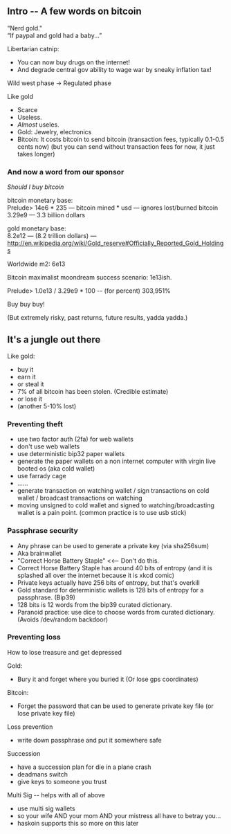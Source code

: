 ## Intro -- A few words on bitcoin

“Nerd gold."  
“If paypal and gold had a baby...”  

Libertarian catnip:  

* You can now buy drugs on the internet! 
* And degrade central gov ability to wage war by sneaky inflation tax!

Wild west phase -> Regulated phase

Like gold

* Scarce
* Useless.  
* *Almost* useles.
* Gold: Jewelry, electronics
* Bitcoin: It costs bitcoin to send bitcoin (transaction fees, typically 0.1-0.5 cents now) (but you can send without transaction fees for now, it just takes longer)

### And now a word from our sponsor

*Should I buy bitcoin*

bitcoin monetary base:   
Prelude> 14e6 * 235 — bitcoin mined * usd — ignores lost/burned bitcoin  
3.29e9 — 3.3 billion dollars

gold monetary base:  
8.2e12 — (8.2 trillion dollars) — http://en.wikipedia.org/wiki/Gold_reserve#Officially_Reported_Gold_Holdings

Worldwide m2: 6e13

Bitcoin maximalist moondream success scenario: 1e13ish.

Prelude> 1.0e13 / 3.29e9 * 100 -- (for percent)
303,951%

Buy buy buy!

(But extremely risky, past returns, future results, yadda yadda.)

## It's a jungle out there

Like gold:

* buy it
* earn it
* or steal it
* 7% of all bitcoin has been stolen.  (Credible estimate)
* or lose it
* (another 5-10% lost)

### Preventing theft

* use two factor auth (2fa) for web wallets
* don't use web wallets
* use deterministic bip32 paper wallets
* generate the paper wallets on a non internet computer with virgin live booted os (aka cold wallet)
* use farrady cage
* ......
* generate transaction on watching wallet / sign transactions on cold wallet / broadcast transactions on watching
* moving unsigned to cold wallet and signed to watching/broadcasting wallet is a pain point. (common practice is to use usb stick)


### Passphrase security

* Any phrase can be used to generate a private key (via sha256sum) 
* Aka brainwallet
* "Correct Horse Battery Staple" <<-- Don't do this.
* Correct Horse Battery Staple has around 40 bits of entropy (and it is splashed all over the internet because it is xkcd comic)
* Private keys actually have 256 bits of entropy, but that's overkill
* Gold standard for deterministic wallets is 128 bits of entropy for a passphrase. (Bip39)
* 128 bits is 12 words from the bip39 curated dictionary.  
* Paranoid practice: use dice to choose words from curated dictionary. (Avoids /dev/random backdoor)

### Preventing loss

How to lose treasure and get depressed

Gold: 

* Bury it and forget where you buried it (Or lose gps coordinates)

Bitcoin: 

* Forget the password that can be used to generate private key file (or lose private key file) 

Loss prevention

* write down passphrase and put it somewhere safe 

Succession

* have  a succession plan for die in a plane crash 
* deadmans switch
* give keys to someone you trust

Multi Sig -- helps with all of above

* use multi sig wallets 
* so your wife AND your mom AND your mistress all have to betray you...
* haskoin supports this so more on this later
